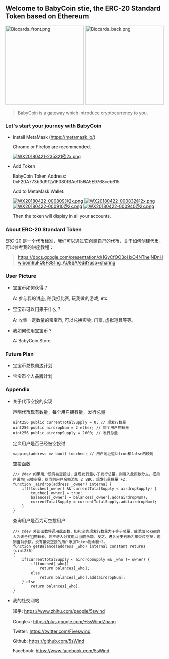 ## Welcome to BabyCoin stie, the ERC-20 Standard Token based on Ethereum

<img src="https://i.loli.net/2018/05/24/5b064afff2c37.png" alt="Biocards_front.png" title="Biocards_front.png" width="250"/>
<img src="https://i.loli.net/2018/05/24/5b064b00226b9.png" alt="Biocards_back.png" title="Biocards_back.png" width="250"/>

> BabyCoin is a gateway which introduce cryptocurrency to you.

### Let's start your journey with BabyCoin

- Install MetaMask
(https://metamask.io/)

    Chrome or Firefox are recommended.

    [![WX20180421-235321@2x.png](https://i.loli.net/2018/04/22/5adb615596620.png)](https://i.loli.net/2018/04/22/5adb615596620.png)

- Add Token

    BabyCoin Token Address:     0xF20A773b3d9f2a1F080fBAe1156A5E9768ceb615

    Add to MetaMask Wallet:

    [![WX20180422-000809@2x.png](https://i.loli.net/2018/04/22/5adb62975f365.png)](https://i.loli.net/2018/04/22/5adb62975f365.png)
    [![WX20180422-000832@2x.png](https://i.loli.net/2018/04/22/5adb6297600e6.png)](https://i.loli.net/2018/04/22/5adb6297600e6.png)
    [![WX20180422-000910@2x.png](https://i.loli.net/2018/04/22/5adb62975f9b7.png)](https://i.loli.net/2018/04/22/5adb62975f9b7.png)
    [![WX20180422-000940@2x.png](https://i.loli.net/2018/04/22/5adb629760727.png)](https://i.loli.net/2018/04/22/5adb629760727.png)

    Then the token will display in all your accounts.

### About ERC-20 Standard Token

 ERC-20 是一个代币标准，我们可以通过它创建自己的代币，关于如何创建代币，可以参考我的讲座教程：
 > https://docs.google.com/presentation/d/1GyCfQO3oHxO4NTnejNDnHwibom9uFQ8F381ng_AU8SA/edit?usp=sharing

### User Picture

- 宝宝币如何获得？

    A: 参与我的讲座, 陪我打比赛, 玩我做的游戏, etc.

- 宝宝币可以用来干什么？

    A: 收集一定数量的宝宝币, 可以兑换实物, 门票, 虚拟道具等等。

- 我如何使用宝宝币？

    A: BabyCoin Store.

### Future Plan

- 宝宝币兑换周边计划

- 宝宝币个人品牌计划

### Appendix

- 关于代币空投的实现

    声明代币现有数量，每个用户拥有量，发行总量
    ```
    uint256 public currentTotalSupply = 0; // 现发行数量
    uint256 public airdropNum = 2 ether; // 每个用户拥有量
    uint256 public airdropSupply = 2000; // 发行总量
    ```

    定义用户是否已经被空投过
    ```
    mapping(address => bool) touched; // 用户地址返回true和false的映射
    ```
    
    空投函数
    ```
    /// @dev 如果用户没有被空投过，且现发行量小于发行总量，则进入此函数分支，把用户设为已被空投，给当前用户余额添加 2 BBC，现发行量数量 +2.
    function _airdrop(address _owner) internal {
        if(!touched[_owner] && currentTotalSupply < airdropSupply) {
            touched[_owner] = true;
            balances[_owner] = balances[_owner].add(airdropNum);
            currentTotalSupply = currentTotalSupply.add(airdropNum);
        }
    }
    ```

    查询用户是否为可空投用户
    ```
    /// @dev 外部函数将调用此函数，如判定先现发行数量大于等于总量，或添加Token的人为该合约拥有者，则不进入分支返回当前余额。反之，进入分支判断为接受过空投，返回当前余额，没有接受空投的用户添加Token则余额+2。
    function getBalance(address _who) internal constant returns (uint256)
    {
        if(currentTotalSupply < airdropSupply && _who != owner) {
            if(touched[_who])
                return balances[_who];
            else
                return balances[_who].add(airdropNum);
        } else
            return balances[_who];
    }
    ```

- 我的社交网站

    知乎: https://www.zhihu.com/people/5swind

    Google+: https://plus.google.com/+5sWindZhang

    Twitter: https://twitter.com/Fiveswind

    Github: https://github.com/5sWind

    Facebook: https://www.facebook.com/5sWind

